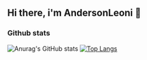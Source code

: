## Hi there, i'm AndersonLeoni 👋

### Github stats
![Anurag's GitHub stats](https://github-readme-stats.vercel.app/api?username=AndersonLeoni&show_icons=true&hide=contribs,prs)
[![Top Langs](https://github-readme-stats.vercel.app/api/top-langs/?username=AndersonLeoni&layut=compact)](https://github.com/anuraghazra/github-readme-stats)



